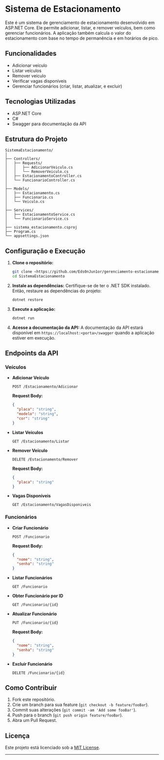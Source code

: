 # Sistema de Estacionamento

Este é um sistema de gerenciamento de estacionamento desenvolvido em ASP.NET Core. Ele permite adicionar, listar, e remover veículos, bem como gerenciar funcionários. A aplicação também calcula o valor do estacionamento com base no tempo de permanência e em horários de pico.

## Funcionalidades

- Adicionar veículo
- Listar veículos
- Remover veículo
- Verificar vagas disponíveis
- Gerenciar funcionários (criar, listar, atualizar, e excluir)

## Tecnologias Utilizadas

- ASP.NET Core
- C#
- Swagger para documentação da API

## Estrutura do Projeto

```plaintext
SistemaEstacionamento/
│
├── Controllers/
│   ├── Requests/
│   │   ├── AdicionarVeiculo.cs
│   │   └── RemoverVeiculo.cs
│   ├── EstacionamentoController.cs
│   └── FuncionarioController.cs
│
├── Models/
│   ├── Estacionamento.cs
│   ├── Funcionario.cs
│   └── Veiculo.cs
│
├── Services/
│   ├── EstacionamentoService.cs
│   └── FuncionarioService.cs
│
├── sistema_estacionamento.csproj
├── Program.cs
└── appsettings.json
```

## Configuração e Execução

1. **Clone o repositório:**
   ```sh
   git clone <https://github.com/Eds0nJun1or/gerenciamento-estacionamento>
   cd SistemaEstacionamento
   ```

2. **Instale as dependências:**
   Certifique-se de ter o .NET SDK instalado. Então, restaure as dependências do projeto:
   ```sh
   dotnet restore
   ```

3. **Execute a aplicação:**
   ```sh
   dotnet run
   ```

4. **Acesse a documentação da API:**
   A documentação da API estará disponível em `https://localhost:<porta>/swagger` quando a aplicação estiver em execução.

## Endpoints da API

### Veículos

- **Adicionar Veículo**
  ```http
  POST /Estacionamento/Adicionar
  ```
  **Request Body:**
  ```json
  {
    "placa": "string",
    "modelo": "string",
    "cor": "string"
  }
  ```

- **Listar Veículos**
  ```http
  GET /Estacionamento/Listar
  ```

- **Remover Veículo**
  ```http
  DELETE /Estacionamento/Remover
  ```
  **Request Body:**
  ```json
  {
    "placa": "string"
  }
  ```

- **Vagas Disponíveis**
  ```http
  GET /Estacionamento/VagasDisponiveis
  ```

### Funcionários

- **Criar Funcionário**
  ```http
  POST /Funcionario
  ```
  **Request Body:**
  ```json
  {
    "nome": "string",
    "senha": "string"
  }
  ```

- **Listar Funcionários**
  ```http
  GET /Funcionario
  ```

- **Obter Funcionário por ID**
  ```http
  GET /Funcionario/{id}
  ```

- **Atualizar Funcionário**
  ```http
  PUT /Funcionario/{id}
  ```
  **Request Body:**
  ```json
  {
    "nome": "string",
    "senha": "string"
  }
  ```

- **Excluir Funcionário**
  ```http
  DELETE /Funcionario/{id}
  ```

## Como Contribuir

1. Fork este repositório.
2. Crie um branch para sua feature (`git checkout -b feature/fooBar`).
3. Commit suas alterações (`git commit -am 'Add some fooBar'`).
4. Push para o branch (`git push origin feature/fooBar`).
5. Abra um Pull Request.

## Licença

Este projeto está licenciado sob a [MIT License](LICENSE).

---
